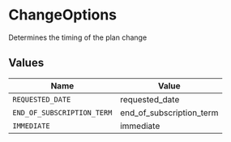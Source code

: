 # ChangeOptions

Determines the timing of the plan change


## Values

| Name                       | Value                      |
| -------------------------- | -------------------------- |
| `REQUESTED_DATE`           | requested_date             |
| `END_OF_SUBSCRIPTION_TERM` | end_of_subscription_term   |
| `IMMEDIATE`                | immediate                  |